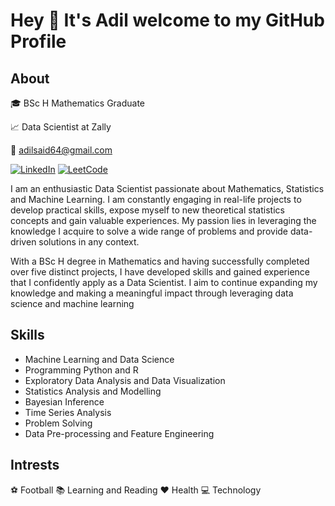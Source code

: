 # Hey 👋 It's Adil welcome to my GitHub Profile

## About

🎓 BSc H Mathematics Graduate

📈 Data Scientist at Zally

📧 adilsaid64@gmail.com

<a href="https://www.linkedin.com/in/adil-s64/" target="_blank"><img src="https://img.shields.io/badge/LinkedIn-%230077B5.svg?&style=flat-square&logo=linkedin&logoColor=white" alt="LinkedIn"></a>
[![LeetCode](https://img.shields.io/badge/LeetCode-%23FFA116.svg?&style=flat-square&logo=leetcode&logoColor=white)](https://leetcode.com/adilsaid64/)


I am an enthusiastic Data Scientist passionate about Mathematics, Statistics and Machine Learning. I am constantly engaging in real-life projects to develop practical skills, expose myself to new theoretical statistics concepts and gain valuable experiences. My passion lies in leveraging the knowledge I acquire to solve a wide range of problems and provide data-driven solutions in any context.

With a BSc H degree in Mathematics and having successfully completed over five distinct projects, I have developed skills and gained experience that I confidently apply as a Data Scientist. I aim to continue expanding my knowledge and making a meaningful impact through leveraging data science and machine learning

## Skills

- Machine Learning and Data Science
- Programming Python and R
- Exploratory Data Analysis and Data Visualization
- Statistics Analysis and Modelling 
- Bayesian Inference
- Time Series Analysis
- Problem Solving
- Data Pre-processing and Feature Engineering

## Intrests

⚽ Football
📚 Learning and Reading
❤️ Health
💻 Technology
